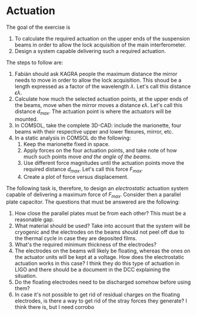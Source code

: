 # Actuation

The goal of the exercise is
1. To calculate the required actuation on the upper ends of the suspension beams in order to allow the lock acquisition of the main interferometer.
2. Design a system capable delivering such a required actuation.

The steps to follow are:

1. Fabián should ask KAGRA people the maximum distance the mirror needs to move in order to allow the lock acquisition.
   This shoud be a length expressed as a factor of the wavelength $\lambda$. Let's call this distance $\epsilon \lambda$.
2. Calculate how much the selected actuation points, at the upper ends of the beams, move when the mirror moves a distance $\epsilon \lambda$. Let's call this distance $d_{max}$. The actuation point is where the actuators will be mounted.
3. In COMSOL, take the complete 3D-CAD: include the marionette, four beams with their respective upper and lower flexures, mirror, etc.
4. In a static analysis in COMSOL do the following:
   1. Keep the marionette fixed in space.
   1. Apply forces on the four actuation points, and take note of how much such points move *and the angle of the beams*.
   2. Use different force magnitudes until the actuation points move the required distance $d_{max}$. Let's call this force $F_{max}$.
   3. Create a plot of force versus displacement.

The following task is, therefore, to design an *electrostatic* actuation system capable of delivering a maximum force of $F_{max}$. Consider then a parallel plate capacitor. The questions that must be answered are the following:
1. How close the parallel plates must be from each other? This must be a reasonable gap.
2. What material should be used? Take into account that the system will be cryogenic and the electrodes on the beams should not peel off due to the thermal cycle in case they are deposited films.
3. What's the required minimum thickness of the electrodes?
4. The electrodes on the beams will likely be floating, whereas the ones on the actuator units will be kept at a voltage. How does the electrostatic actuation works in this case? I think they do this type of actuation in LIGO and there should be a document in the DCC explaining the situation.
5. Do the floating electrodes need to be discharged somehow before using them?
6. In case it's not possible to get rid of residual charges on the floating electrodes, is there a way to get rid of the stray forces they generate? I think there is, but I need corrobo
